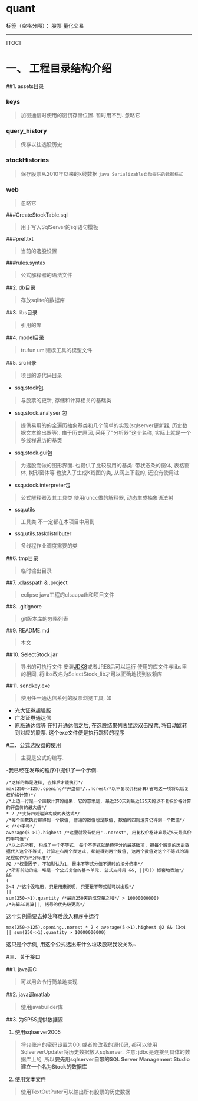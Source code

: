# quant

标签（空格分隔）： 股票 量化交易 

---

[TOC]

# 一、 工程目录结构介绍
##1. assets目录
### keys 
> 加密通信时使用的密钥存储位置. 暂时用不到. 忽略它

### query_history 
> 保存以往选股历史

### stockHistories
> 保存股票从2010年以来的k线数据 `java Serializable自动提供的数据格式`

### web
> 忽略它

###CreateStockTable.sql
> 用于写入SqlServer的sql语句模板

###pref.txt
> 当前的选股设置

###rules.syntax
> 公式解释器的语法文件

##2. db目录
> 存放sqlite的数据库

##3. libs目录
> 引用的库

##4. model目录
> trufun uml建模工具的模型文件

##5. src目录
> 项目的源代码目录

- ssq.stock包 
>与股票的更新, 存储和计算相关的基础类

- ssq.stock.analyser 包 
> 提供易用的的全遍历抽象基类和几个简单的实现(sqlserver更新器, 历史数据文本输出器等). 由于历史原因, 采用了"分析器"这个名称, 实际上就是一个多线程遍历的基类

- ssq.stock.gui包
> 为选股而做的图形界面. 也提供了比较易用的基类: 带状态条的窗体, 表格窗体, 树形窗体等
> 也放入了生成K线图的类, 从网上下载的, 还没有使用过

- ssq.stock.interpreter包
> 公式解释器及其工具类 使用runcc做的解释器, 动态生成抽象语法树

- ssq.utils
> 工具类 不一定都在本项目中用到

- ssq.utils.taskdistributer
> 多线程作业调度需要的类

##6. tmp目录
> 临时输出目录

##7. .classpath & .project
> eclipse java工程的clsaapath和项目文件

##8. .gitignore
> git版本库的忽略列表

##9. README.md
> 本文

##10. SelectStock.jar
> 导出的可执行文件 安装[JDK8](http://www.oracle.com/technetwork/java/javase/downloads/jdk8-downloads-2133151.html)或者JRE8后可以运行 
> 使用的库文件与libs里的相同, 将libs改名为SelectStock_lib才可以正确地找到依赖库

##11. sendkey.exe
> 使用任一通达信系列的股票浏览工具, 如
- 光大证券超强版
- 广发证券通达信
- 原版通达信等
在打开通达信之后, 在选股结果列表里边双击股票, 将自动跳转到对应的股票. 
这个exe文件便是执行跳转的程序

#二、公式选股器的使用
> 主要是公式的编写. 

-我已经在发布的程序中提供了一个示例. 
```
/*这样的都是注释, 去掉后才能执行*/
max(250->125).opening/*开盘价*/..norest/*以不复权价格计算(省略这一项将以后复权价格计算)*/ 
/*上边一行是一个函数计算的结果. 它的意思是, 最近250天到最近125天的以不复权价格计算的开盘价的最大值*/
* 2 /*支持四则运算构成的表达式*/
/*每个函数执行都得到一个数值, 普通的数值也是数值, 数值的四则运算仍得到一个数值*/
< /*小于号*/
average(5->1).highest /*这里就没有使用"..norest", 用复权价格计算最近5天最高价的平均值*/ 
/*以上的所有, 构成了一个不等式. 每个不等式就是待评分的最基础项. 把每个股票的历史数据代入这个不等式, 计算左右两个表达式, 都能得到两个数值, 这两个数值对这个不等式的满足程度作为评分标准*/
@2 /*权重因子, 不加默认为1, 是本不等式分值不满时的扣分倍率*/ 
/*所有前边的这一堆是一个公式复合的基本单元. 公式支持用 &&, ||和() 嵌套地表达*/
&& 
(
3<4 /*这个没啥用, 只是用来说明, 只要是不等式就可以出现*/
|| 
sum(250->1).quantity /*最近250天的成交量之和*/ > 10000000000)
/*先算&&再算||, 括号的优先级更高*/
```

这个实例需要去掉注释后放入程序中运行
```
max(250->125).opening..norest * 2 < average(5->1).highest @2 && (3<4 || sum(250->1).quantity > 10000000000)
```

这只是个示例, 用这个公式选出来什么垃圾股跟我没关系~

#三、关于接口

##1. java调C
> 可以用命令行简单地实现

##2. java调matlab
> 使用javabuilder库

##3. 为SPSS提供数据源
1. 使用sqlserver2005
>将sa账户的密码设置为00, 或者修改我的源代码, 都可以使用SqlserverUpdater将历史数据放入sqlserver. 
>注意: jdbc是连接到具体的数据库上的, 所以**要先用sqlserver自带的SQL Server Management Studio建立一个名为Stock的数据库**

2. 使用文本文件
>使用TextOutPuter可以输出所有股票的历史数据